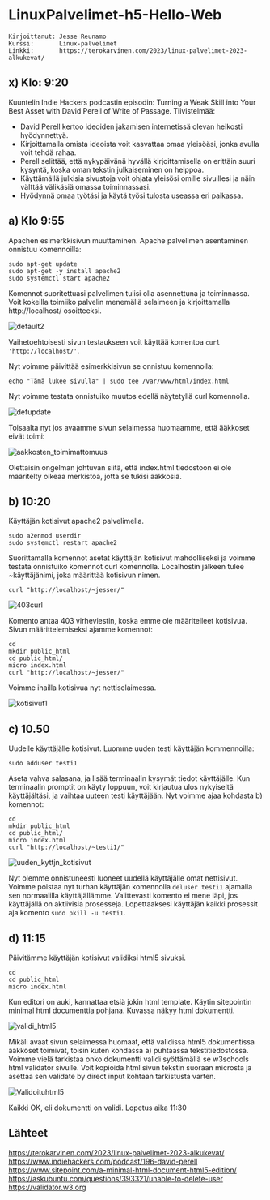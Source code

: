# LinuxPalvelimet-h5-Hello-Web
    Kirjoittanut: Jesse Reunamo
    Kurssi:       Linux-palvelimet
    Linkki:       https://terokarvinen.com/2023/linux-palvelimet-2023-alkukevat/

## x) Klo: 9:20
Kuuntelin Indie Hackers podcastin episodin: Turning a Weak Skill into Your Best Asset with David Perell of Write of Passage.
Tiivistelmää:
- David Perell kertoo ideoiden jakamisen internetissä olevan heikosti hyödynnettyä.
- Kirjoittamalla omista ideoista voit kasvattaa omaa yleisöäsi, jonka avulla voit tehdä rahaa. 
- Perell selittää, että nykypäivänä hyvällä kirjoittamisella on erittäin suuri kysyntä, koska oman tekstin julkaiseminen on helppoa.
- Käyttämällä julkisia sivustoja voit ohjata yleisösi omille sivuillesi ja näin välttää välikäsiä omassa toiminnassasi.
- Hyödynnä omaa työtäsi ja käytä työsi tulosta useassa eri paikassa. 

## a) Klo 9:55
Apachen esimerkkisivun muuttaminen. Apache palvelimen asentaminen onnistuu komennoilla:

    sudo apt-get update
    sudo apt-get -y install apache2
    sudo systemctl start apache2
    
Komennot suoritettuasi palvelimen tulisi olla asennettuna ja toiminnassa. Voit kokeilla toimiiko palvelin menemällä selaimeen ja kirjoittamalla http://localhost/ osoitteeksi.

![default2](https://user-images.githubusercontent.com/112503770/216285860-ef62385e-fb1b-4a1b-a55e-55d2af640aa3.png)


Vaihetoehtoisesti sivun testaukseen voit käyttää komentoa `curl 'http://localhost/'`.

Nyt voimme päivittää esimerkkisivun se onnistuu komennolla:

    echo "Tämä lukee sivulla" | sudo tee /var/www/html/index.html

Nyt voimme testata onnistuiko muutos edellä näytetyllä curl komennolla. 

![defupdate](https://user-images.githubusercontent.com/112503770/216287066-2a8343ab-70da-49f1-b6d7-cb0cd84a2cd9.png)

Toisaalta nyt jos avaamme sivun selaimessa huomaamme, että ääkkoset eivät toimi:

![aakkosten_toimimattomuus](https://user-images.githubusercontent.com/112503770/216287099-34b404ad-5123-4abf-9577-2afdb6a1fbf2.png)

Olettaisin ongelman johtuvan siitä, että index.html tiedostoon ei ole määritelty oikeaa merkistöä, jotta se tukisi ääkkosiä. 

## b) 10:20
Käyttäjän kotisivut apache2 palvelimella.

    sudo a2enmod userdir
    sudo systemctl restart apache2
    
Suorittamalla komennot asetat käyttäjän kotisivut mahdolliseksi ja voimme testata onnistuiko komennot curl komennolla. Localhostin jälkeen tulee ~käyttäjänimi, joka määrittää kotisivun nimen.

    curl "http://localhost/~jesser/"
    
![403curl](https://user-images.githubusercontent.com/112503770/216286498-63661b9c-4d03-4870-a5be-b0b9e4860d87.png)

    
Komento antaa 403 virheviestin, koska emme ole määritelleet kotisivua. Sivun määrittelemiseksi ajamme komennot:

    cd
    mkdir public_html
    cd public_html/
    micro index.html
    curl "http://localhost/~jesser/"

Voimme ihailla kotisivua nyt nettiselaimessa. 

![kotisivut1](https://user-images.githubusercontent.com/112503770/216286693-9702b366-bcf0-400f-a235-e5858ca3471f.png)


## c) 10.50
Uudelle käyttäjälle kotisivut. Luomme uuden testi käyttäjän kommennoilla:

    sudo adduser testi1
    
Aseta vahva salasana, ja lisää terminaalin kysymät tiedot käyttäjälle. Kun terminaalin promptit on käyty loppuun, voit kirjautua ulos nykyiseltä käyttäjältäsi, ja vaihtaa uuteen testi käyttäjään. Nyt voimme ajaa kohdasta b) komennot:

    cd
    mkdir public_html
    cd public_html/
    micro index.html
    curl "http://localhost/~testi1/"

![uuden_kyttjn_kotisivut](https://user-images.githubusercontent.com/112503770/216286058-d7aaa1db-5b3e-4c1c-a5df-c9e4a787cfb5.png)


Nyt olemme onnistuneesti luoneet uudellä käyttäjälle omat nettisivut. Voimme poistaa nyt turhan käyttäjän komennolla `deluser testi1` ajamalla sen normaalilla käyttäjällämme. Valittevasti komento ei mene läpi, jos käyttäjällä on aktiivisia prosesseja. Lopettaaksesi käyttäjän kaikki prosessit aja komento `sudo pkill -u testi1`.
## d) 11:15
Päivitämme käyttäjän kotisivut validiksi html5 sivuksi.

    cd
    cd public_html
    micro index.html

Kun editori on auki, kannattaa etsiä jokin html template. Käytin sitepointin minimal html documenttia pohjana. Kuvassa näkyy html dokumentti.

![validi_html5](https://user-images.githubusercontent.com/112503770/216286275-fb782d84-b966-4b6c-a276-32f3a3903d31.png)

Mikäli avaat sivun selaimessa huomaat, että validissa html5 dokumentissa ääkköset toimivat, toisin kuten kohdassa a) puhtaassa tekstitiedostossa.
Voimme vielä tarkistaa onko dokumentti validi syöttämällä se w3schools html validator sivulle. Voit kopioida html sivun tekstin suoraan microsta ja asettaa sen validate by direct input kohtaan tarkistusta varten.

![Validoituhtml5](https://user-images.githubusercontent.com/112503770/216286860-aad1dbf3-6031-4fb6-a604-16d25c305416.png)

Kaikki OK, eli dokumentti on validi.
Lopetus aika 11:30
## Lähteet

https://terokarvinen.com/2023/linux-palvelimet-2023-alkukevat/
https://www.indiehackers.com/podcast/196-david-perell
https://www.sitepoint.com/a-minimal-html-document-html5-edition/
https://askubuntu.com/questions/393321/unable-to-delete-user
https://validator.w3.org

